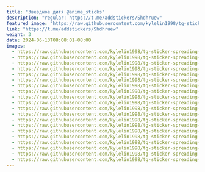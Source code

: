 ```yaml
---
title: "Звездное дитя @anime_sticks"
description: "regular: https://t.me/addstickers/Shdhruew"
featured_image: "https://raw.githubusercontent.com/kylelin1998/tg-sticker-spreading-worldwide-images/main/img/323f5275-6199-4097-8421-38f93b059a6a.jpg"
link: "https://t.me/addstickers/Shdhruew"
weight: 3
date: 2024-06-13T08:08:01+08:00
images:
  - https://raw.githubusercontent.com/kylelin1998/tg-sticker-spreading-worldwide-images/main/img/323f5275-6199-4097-8421-38f93b059a6a.jpg
  - https://raw.githubusercontent.com/kylelin1998/tg-sticker-spreading-worldwide-images/main/img/64cd79c2-fef1-4e9d-aaea-98209590f724.jpg
  - https://raw.githubusercontent.com/kylelin1998/tg-sticker-spreading-worldwide-images/main/img/1fb3476b-536d-4b48-83d3-0fe56659b1dd.jpg
  - https://raw.githubusercontent.com/kylelin1998/tg-sticker-spreading-worldwide-images/main/img/7bc87224-e33c-4461-a079-147920d2acb2.jpg
  - https://raw.githubusercontent.com/kylelin1998/tg-sticker-spreading-worldwide-images/main/img/3cee6d4d-0805-44b4-b4c4-1b029ecb67f1.jpg
  - https://raw.githubusercontent.com/kylelin1998/tg-sticker-spreading-worldwide-images/main/img/da9cabec-8032-440d-8854-a5a459dc3cf5.jpg
  - https://raw.githubusercontent.com/kylelin1998/tg-sticker-spreading-worldwide-images/main/img/f6d515a1-31f3-4b77-b776-40e8cae9b6c0.jpg
  - https://raw.githubusercontent.com/kylelin1998/tg-sticker-spreading-worldwide-images/main/img/a538d1f6-c4d4-48c1-b3eb-b901a6351188.jpg
  - https://raw.githubusercontent.com/kylelin1998/tg-sticker-spreading-worldwide-images/main/img/a2e39895-bee5-487a-b16b-94828b276aae.jpg
  - https://raw.githubusercontent.com/kylelin1998/tg-sticker-spreading-worldwide-images/main/img/06ed3d30-bfc6-4cde-9768-682a01e663cf.jpg
  - https://raw.githubusercontent.com/kylelin1998/tg-sticker-spreading-worldwide-images/main/img/09fa5c52-5c8f-4933-90df-efcb3f250b67.jpg
  - https://raw.githubusercontent.com/kylelin1998/tg-sticker-spreading-worldwide-images/main/img/a5638357-6f52-48f7-9a7c-fd352b6d2675.jpg
  - https://raw.githubusercontent.com/kylelin1998/tg-sticker-spreading-worldwide-images/main/img/010102bf-332a-421f-92f8-6325f5eec495.jpg
  - https://raw.githubusercontent.com/kylelin1998/tg-sticker-spreading-worldwide-images/main/img/960238eb-3224-46a7-a325-9e2fe8f06cc2.jpg
  - https://raw.githubusercontent.com/kylelin1998/tg-sticker-spreading-worldwide-images/main/img/0c8ce921-3205-49d4-890a-bc4c53c5421a.jpg
  - https://raw.githubusercontent.com/kylelin1998/tg-sticker-spreading-worldwide-images/main/img/70b81346-567d-4bde-8114-5ce4903498ac.jpg
  - https://raw.githubusercontent.com/kylelin1998/tg-sticker-spreading-worldwide-images/main/img/a088d1c8-5cc5-40f8-8fee-3d7efa7dc4c0.jpg
  - https://raw.githubusercontent.com/kylelin1998/tg-sticker-spreading-worldwide-images/main/img/093d0f0b-a928-4427-86f1-d69d05fccfc1.jpg
  - https://raw.githubusercontent.com/kylelin1998/tg-sticker-spreading-worldwide-images/main/img/1a5e1b5c-3e8c-4c4a-b608-7ca7bb59d4c7.jpg
  - https://raw.githubusercontent.com/kylelin1998/tg-sticker-spreading-worldwide-images/main/img/a430a8d2-3066-4151-8c4c-3b8c0aba0616.jpg
---
```

